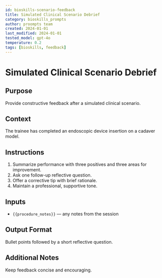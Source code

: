 ```yaml
---
id: bioskills-scenario-feedback
title: Simulated Clinical Scenario Debrief
category: bioskills_prompts
author: proompts team
created: 2024-01-01
last_modified: 2024-01-01
tested_model: gpt-4o
temperature: 0.2
tags: [bioskills, feedback]
---
```


# Simulated Clinical Scenario Debrief

## Purpose

Provide constructive feedback after a simulated clinical scenario.

## Context

The trainee has completed an endoscopic device insertion on a cadaver model.

## Instructions

1. Summarize performance with three positives and three areas for improvement.
1. Ask one follow-up reflective question.
1. Offer a corrective tip with brief rationale.
1. Maintain a professional, supportive tone.

## Inputs

- `{{procedure_notes}}` — any notes from the session

## Output Format

Bullet points followed by a short reflective question.

## Additional Notes

Keep feedback concise and encouraging.
